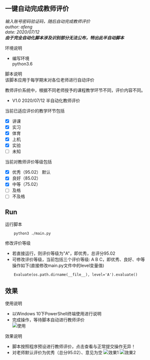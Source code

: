一键自动完成教师评价
------
*输入账号密码验证码，随后自动完成教师评价*  
*author: afeng*  
*date: 2020/07/12*  
***由于完全自动化脚本涉及识别部分无法公布，特出此半自动脚本***

环境说明
* 编写环境  
python3.6

脚本说明  
该脚本应用于每学期末对各位老师进行自动评价 
 
教师评价系统中，根据不同老师授予的课程教学环节不同，评价内容不同。  
* V1.0 2020/07/12 半自动化教师评价

当前已适应评价的教学环节包括
- [x] 讲课
- [x] 实习
- [x] 体育
- [x] 上机
- [x] 实验
- [ ] 未知 

当前对教师评价等级包括
- [x] 优秀（95.02） 默认
- [x] 良好（85.02）
- [x] 中等（75.02）
- [ ] 及格
- [ ] 不及格

 Run
---
运行脚本
```
    python3 ./main.py
```

修改评价等级
* 若直接运行，则评价等级为"A"，即优秀，总评分95.02
* 可修改评价等级，当前包括三个评价等级: A B C，即优秀、良好、中等  
操作如下(直接修改main.py文件中的level变量值)
```
    Evaluate(os.path.dirname(__file__), level='A').evaluate()
```

效果
---
使用说明  
* 以Windows 10下PowerShell终端使用进行说明  
* 完成操作，等待脚本自动进行教师评价  
![使用](https://xiaofengtest.cn/data/images/use1.png)

效果说明  
* 脚本按照程序预设进行教师评价，点击查看与正常提交操作无异！
* 对老师默认评价为优秀（总分95.02）、意见为空
![效果1](https://xiaofengtest.cn/data/images/result1.png)
![效果2](https://xiaofengtest.cn/data/images/result2.png)
